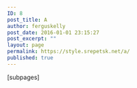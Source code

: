 ```yaml
---
ID: 8
post_title: A
author: ferguskelly
post_date: 2016-01-01 23:15:27
post_excerpt: ""
layout: page
permalink: https://style.srepetsk.net/a/
published: true
---
```

[subpages]